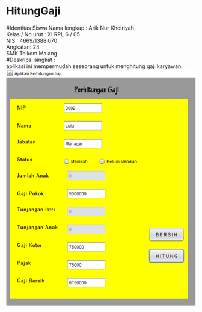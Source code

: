 # HitungGaji
#Identitas Siswa
Nama lengkap : Arik Nur Khoiriyah <br>
Kelas / No urut : XI RPL 6 / 05 <br>
NIS : 4669/1388.070<br>
Angkatan: 24<br>
SMK Telkom Malang<br>
#Deskripsi singkat : <br>
aplikasi ini mempermudah seseorang untuk menghitung gaji karyawan.<br>
![Alt text](https://github.com/ariknk/HitungGaji/blob/master/selesaii.PNG)<br>
